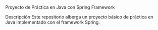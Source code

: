 
Proyecto de Práctica en Java con Spring Framework

Descripción
Este repositorio alberga un proyecto básico de práctica en Java implementado con el framework Spring. 
